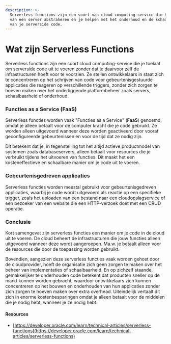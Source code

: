 ```yaml
---
description: >-
  Serverless functions zijn een soort van cloud computing-service die het beheer
  van een server abstraheren en je helpen met het onderhoud en de schaalbaarheid
  van je serverside code.
---
```


# Wat zijn Serverless Functions

Serverless functions zijn een soort cloud computing-service die je toelaat om serverside code uit te voeren zonder dat je daarvoor zelf de infrastructuren hoeft voor te voorzien. Ze stellen ontwikkelaars in staat zich te concentreren op het schrijven van code voor gebeurtenisgestuurde applicaties die reageren op verschillende triggers, zonder zich zorgen te hoeven maken over het onderliggende platformbeheer zoals servers, schaalbaarheid of onderhoud.

### Functies as a Service (FaaS)

Serverless functies worden vaak "Functies as a Service" (**FaaS**) genoemd, omdat je alleen betaalt voor de computer kracht die je code gebruikt. Ze worden alleen uitgevoerd wanneer deze worden geactiveerd door vooraf geconfigureerde gebeurtenissen en voor de tijd dat ze nodig zijn.

Dit betekent dat je, in tegenstelling tot het altijd actieve productmodel van systemen zoals databaseservers, alleen betaalt voor resources die je verbruikt tijdens het uitvoeren van functies. Dit maakt het een kosteneffectieve en schaalbare manier om je code uit te voeren.

### Gebeurtenisgedreven applicaties

Serverless functies worden meestal gebruikt voor gebeurtenisgedreven applicaties, waarbij je code wordt uitgevoerd als reactie op een specifieke trigger, zoals het uploaden van een bestand naar een cloudopslagservice of een bezoeker van een website die een HTTP-verzoek doet met een CRUD operatie.

### Conclusie

Kort samengevat zijn serverless functies een manier om je code in de cloud uit te voeren. De cloud beheert de infrastructuren die jouw functies alleen uitgevoerd wanneer deze wordt aangeroepen. Ma.w. je betaalt alleen voor de resources die door de toepassing worden gebruikt.

Bovendien, aangezien deze serverless functies vaak worden gehost door de cloudprovider, hoeft de organisatie zich geen zorgen te maken over het beheer van implementaties of schaalbaarheid. En op zichzelf staande, gemakkelijker te onderhouden code betekent dat producten sneller op de markt kunnen worden gebracht, waardoor ontwikkelaars zich kunnen concentreren op het bouwen en onderhouden van hun applicaties zonder zich zorgen te hoeven maken over extra overhead. Uiteindelijk vertaalt dit zich in enorme kostenbesparingen omdat je alleen betaalt voor de middelen die je nodig hebt, wanneer je ze nodig hebt.

#### Resources

* [https://developer.oracle.com/learn/technical-articles/serverless-functions](https://developer.oracle.com/learn/technical-articles/serverless-functions)
